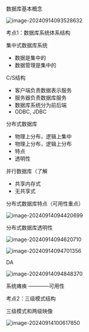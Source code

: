 数据库基本概念

![image-20240914093528632](https://s2.loli.net/2024/09/18/7eso9J32DwvXF8k.png)

考点1：数据库系统体系结构

集中式数据库系统

* 数据是集中的
* 数据管理是集中的

C/S结构

* 客户端负责数据表示服务
* 服务器负责数据库服务
* 数据库系统分为前后端
* ODBC, JDBC

分布式数据库

* 物理上分布，逻辑上集中
* 物理上分布，逻辑上分布
* 特点
* 透明性

并行数据库（了解

* 共享内存式
* 无共享式



分布式数据库特点（可用性重点）

![image-20240914094420699](https://s2.loli.net/2024/09/18/gcOhY83PDltqKe2.png)

分布式数据库透明性

![image-20240914094620710](C:\Users\Mrliu\AppData\Roaming\Typora\typora-user-images\image-20240914094620710.png)

![image-20240914094701356](C:\Users\Mrliu\AppData\Roaming\Typora\typora-user-images\image-20240914094701356.png)

DA

![image-20240914094848370](https://s2.loli.net/2024/09/14/KUVN7SZdGjRcCHQ.png)

系统瘫痪 ————可用性



考点2：三级模式结构

三级模式和两级映像

![image-20240914100617850](C:\Users\Mrliu\AppData\Roaming\Typora\typora-user-images\image-20240914100617850.png)

